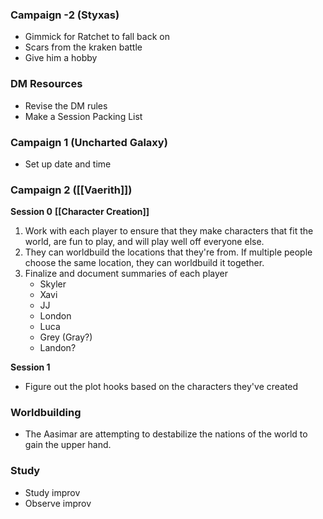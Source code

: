 ### Campaign -2 (Styxas)
- Gimmick for Ratchet to fall back on
- Scars from the kraken battle
- Give him a hobby

### DM Resources
- Revise the DM rules
- Make a Session Packing List


### Campaign 1 (Uncharted Galaxy)
- Set up date and time

### Campaign 2 ([[Vaerith]])
**Session 0**
**[[Character Creation]]**
1. Work with each player to ensure that they make characters that fit the world, are fun to play, and will play well off everyone else.
2. They can worldbuild the locations that they're from. If multiple people choose the same location, they can worldbuild it together. 
3. Finalize and document summaries of each player
	- Skyler
	- Xavi
	- JJ
	- London
	- Luca
	- Grey (Gray?)
	- Landon?

**Session 1**
- Figure out the plot hooks based on the characters they've created

### Worldbuilding
- The Aasimar are attempting to destabilize the nations of the world to gain the upper hand.

### Study
- Study improv
- Observe improv
